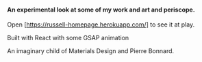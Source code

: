 #### An experimental look at some of my work and art and periscope.

Open [https://russell-homepage.herokuapp.com/] to see it at play.

Built with React with some GSAP animation

An imaginary child of Materials Design and Pierre Bonnard.
